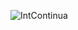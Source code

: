 
![IntContinua](https://github.com/FedericoAlmiron02/IntegracionContinua/assets/69994038/931ed685-24d3-4555-a577-82c165968668)
